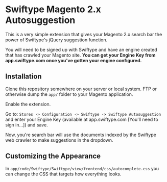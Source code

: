 # Swiftype Magento 2.x Autosuggestion

This is a very simple extension that gives your Magento 2.x search bar the power of Swiftype's jQuery suggestion function.

You will need to be signed up with Swiftype and have an engine created that has crawled your Magento site. **You can get your Engine Key from app.swiftype.com once you've gotten your engine configured.**

## Installation

Clone this repository somewhere on your server or local system. FTP or otherwise dump the `app/` folder to your Magento application.

Enable the extension.

Go to: `Stores -> Configuration -> Swiftype -> Swiftype Autosuggestion` and enter your Engine Key (available at app.swiftype.com [You'll need to sign in...]) and save.

Now, you're search bar will use the documents indexed by the Swiftype web crawler to make suggestions in the dropdown.

## Customizing the Appearance

In `app/code/Swiftype/Swiftype/view/frontend/css/autocomplete.css` you can change the CSS that targets how everything looks.
